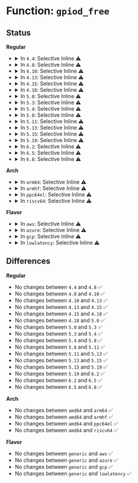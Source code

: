 # Function: <code>gpiod_free</code>

## Status
<b>Regular</b>
<ul>
<li>
<details>
<summary>In <code>4.4</code>: Selective Inline ⚠️</summary>

```c
void gpiod_free(struct gpio_desc *desc);
```

**Collision:** Unique Global

**Inline:** Selective

**Transformation:** False

**Instances:**

```
In drivers/gpio/gpiolib.c (ffffffff81426d80)
Location: drivers/gpio/gpiolib.c:1002
Inline: True
Direct callers:
  - drivers/gpio/gpiolib.c:gpiod_get_index
  - drivers/gpio/gpiolib.c:gpiod_put_array
  - drivers/gpio/gpiolib-legacy.c:gpio_free_array
  - drivers/gpio/gpiolib-legacy.c:gpio_request_one
  - drivers/gpio/gpiolib-legacy.c:gpio_request_one
  - drivers/gpio/gpiolib-legacy.c:gpio_request_array
  - drivers/gpio/gpiolib-sysfs.c:unexport_store
  - drivers/gpio/gpiolib-sysfs.c:export_store
  - drivers/gpio/gpiolib-sysfs.c:gpiochip_sysfs_unregister
```
**Symbols:**

```
ffffffff81426d80-ffffffff81426daf: gpiod_free (STB_GLOBAL)
```
</details>
</li>
<li>
<details>
<summary>In <code>4.8</code>: Selective Inline ⚠️</summary>

```c
void gpiod_free(struct gpio_desc *desc);
```

**Collision:** Unique Global

**Inline:** Selective

**Transformation:** False

**Instances:**

```
In drivers/gpio/gpiolib.c (ffffffff81471150)
Location: drivers/gpio/gpiolib.c:1954
Inline: True
Direct callers:
  - drivers/gpio/gpiolib.c:gpiod_put_array
  - drivers/gpio/gpiolib.c:gpiod_get_index
  - drivers/gpio/gpiolib.c:gpio_ioctl
  - drivers/gpio/gpiolib.c:lineevent_release
  - drivers/gpio/gpiolib.c:linehandle_create
  - drivers/gpio/gpiolib.c:linehandle_release
  - drivers/gpio/gpiolib-legacy.c:gpio_free_array
  - drivers/gpio/gpiolib-legacy.c:gpio_request_array
  - drivers/gpio/gpiolib-legacy.c:gpio_request_one
  - drivers/gpio/gpiolib-legacy.c:gpio_request_one
  - drivers/gpio/gpiolib-sysfs.c:gpiochip_sysfs_unregister
  - drivers/gpio/gpiolib-sysfs.c:unexport_store
  - drivers/gpio/gpiolib-sysfs.c:export_store
```
**Symbols:**

```
ffffffff81471150-ffffffff81471194: gpiod_free (STB_GLOBAL)
```
</details>
</li>
<li>
<details>
<summary>In <code>4.10</code>: Selective Inline ⚠️</summary>

```c
void gpiod_free(struct gpio_desc *desc);
```

**Collision:** Unique Global

**Inline:** Selective

**Transformation:** False

**Instances:**

```
In drivers/gpio/gpiolib.c (ffffffff814932c0)
Location: drivers/gpio/gpiolib.c:2141
Inline: True
Direct callers:
  - drivers/gpio/gpiolib.c:gpiod_put_array
  - drivers/gpio/gpiolib.c:gpiod_get_index
  - drivers/gpio/gpiolib.c:gpio_ioctl
  - drivers/gpio/gpiolib.c:lineevent_release
  - drivers/gpio/gpiolib.c:linehandle_create
  - drivers/gpio/gpiolib.c:linehandle_create
  - drivers/gpio/gpiolib.c:linehandle_release
  - drivers/gpio/gpiolib-legacy.c:gpio_free_array
  - drivers/gpio/gpiolib-legacy.c:gpio_request_array
  - drivers/gpio/gpiolib-legacy.c:gpio_request_one
  - drivers/gpio/gpiolib-legacy.c:gpio_request_one
  - drivers/gpio/gpiolib-sysfs.c:gpiochip_sysfs_unregister
  - drivers/gpio/gpiolib-sysfs.c:unexport_store
  - drivers/gpio/gpiolib-sysfs.c:export_store
```
**Symbols:**

```
ffffffff814932c0-ffffffff81493304: gpiod_free (STB_GLOBAL)
```
</details>
</li>
<li>
<details>
<summary>In <code>4.13</code>: Selective Inline ⚠️</summary>

```c
void gpiod_free(struct gpio_desc *desc);
```

**Collision:** Unique Global

**Inline:** Selective

**Transformation:** False

**Instances:**

```
In drivers/gpio/gpiolib.c (ffffffff8149cbd0)
Location: drivers/gpio/gpiolib.c:2142
Inline: True
Direct callers:
  - drivers/gpio/gpiolib.c:gpiod_put_array
  - drivers/gpio/gpiolib.c:fwnode_get_named_gpiod
  - drivers/gpio/gpiolib.c:gpiod_get_index
  - drivers/gpio/gpiolib.c:gpio_ioctl
  - drivers/gpio/gpiolib.c:lineevent_release
  - drivers/gpio/gpiolib.c:linehandle_create
  - drivers/gpio/gpiolib.c:linehandle_create
  - drivers/gpio/gpiolib.c:linehandle_release
  - drivers/gpio/gpiolib-legacy.c:gpio_free_array
  - drivers/gpio/gpiolib-legacy.c:gpio_request_array
  - drivers/gpio/gpiolib-legacy.c:gpio_request_one
  - drivers/gpio/gpiolib-sysfs.c:gpiochip_sysfs_unregister
  - drivers/gpio/gpiolib-sysfs.c:unexport_store
  - drivers/gpio/gpiolib-sysfs.c:export_store
```
**Symbols:**

```
ffffffff8149cbd0-ffffffff8149cc11: gpiod_free (STB_GLOBAL)
```
</details>
</li>
<li>
<details>
<summary>In <code>4.15</code>: Selective Inline ⚠️</summary>

```c
void gpiod_free(struct gpio_desc *desc);
```

**Collision:** Unique Global

**Inline:** Selective

**Transformation:** False

**Instances:**

```
In drivers/gpio/gpiolib.c (ffffffff814db1d0)
Location: drivers/gpio/gpiolib.c:2279
Inline: True
Direct callers:
  - drivers/gpio/gpiolib.c:gpiod_put_array
  - drivers/gpio/gpiolib.c:fwnode_get_named_gpiod
  - drivers/gpio/gpiolib.c:gpiod_get_index
  - drivers/gpio/gpiolib.c:gpio_ioctl
  - drivers/gpio/gpiolib.c:lineevent_release
  - drivers/gpio/gpiolib.c:linehandle_create
  - drivers/gpio/gpiolib.c:linehandle_create
  - drivers/gpio/gpiolib.c:linehandle_release
  - drivers/gpio/gpiolib-legacy.c:gpio_free_array
  - drivers/gpio/gpiolib-legacy.c:gpio_request_array
  - drivers/gpio/gpiolib-legacy.c:gpio_request_one
  - drivers/gpio/gpiolib-sysfs.c:gpiochip_sysfs_unregister
  - drivers/gpio/gpiolib-sysfs.c:unexport_store
  - drivers/gpio/gpiolib-sysfs.c:export_store
```
**Symbols:**

```
ffffffff814db1d0-ffffffff814db211: gpiod_free (STB_GLOBAL)
```
</details>
</li>
<li>
<details>
<summary>In <code>4.18</code>: Selective Inline ⚠️</summary>

```c
void gpiod_free(struct gpio_desc *desc);
```

**Collision:** Unique Global

**Inline:** Selective

**Transformation:** False

**Instances:**

```
In drivers/gpio/gpiolib.c (ffffffff81509420)
Location: drivers/gpio/gpiolib.c:2393
Inline: True
Direct callers:
  - drivers/gpio/gpiolib.c:gpiod_put_array
  - drivers/gpio/gpiolib.c:fwnode_get_named_gpiod
  - drivers/gpio/gpiolib.c:gpiod_get_index
  - drivers/gpio/gpiolib.c:gpio_ioctl
  - drivers/gpio/gpiolib.c:lineevent_release
  - drivers/gpio/gpiolib.c:linehandle_create
  - drivers/gpio/gpiolib.c:linehandle_release
  - drivers/gpio/gpiolib-legacy.c:gpio_free_array
  - drivers/gpio/gpiolib-legacy.c:gpio_request_array
  - drivers/gpio/gpiolib-legacy.c:gpio_request_one
  - drivers/gpio/gpiolib-sysfs.c:gpiochip_sysfs_unregister
  - drivers/gpio/gpiolib-sysfs.c:unexport_store
  - drivers/gpio/gpiolib-sysfs.c:export_store
```
**Symbols:**

```
ffffffff81509420-ffffffff81509463: gpiod_free (STB_GLOBAL)
```
</details>
</li>
<li>
<details>
<summary>In <code>5.0</code>: Selective Inline ⚠️</summary>

```c
void gpiod_free(struct gpio_desc *desc);
```

**Collision:** Unique Global

**Inline:** Selective

**Transformation:** False

**Instances:**

```
In drivers/gpio/gpiolib.c (ffffffff8151ddb0)
Location: drivers/gpio/gpiolib.c:2422
Inline: True
Direct callers:
  - drivers/gpio/gpiolib.c:gpiod_put_array
  - drivers/gpio/gpiolib.c:fwnode_get_named_gpiod
  - drivers/gpio/gpiolib.c:gpiod_get_index
  - drivers/gpio/gpiolib.c:gpio_ioctl
  - drivers/gpio/gpiolib.c:lineevent_release
  - drivers/gpio/gpiolib.c:linehandle_create
  - drivers/gpio/gpiolib.c:linehandle_release
  - drivers/gpio/gpiolib-legacy.c:gpio_free_array
  - drivers/gpio/gpiolib-legacy.c:gpio_request_array
  - drivers/gpio/gpiolib-legacy.c:gpio_request_one
  - drivers/gpio/gpiolib-sysfs.c:gpiochip_sysfs_unregister
  - drivers/gpio/gpiolib-sysfs.c:unexport_store
  - drivers/gpio/gpiolib-sysfs.c:export_store
```
**Symbols:**

```
ffffffff8151ddb0-ffffffff8151ddf3: gpiod_free (STB_GLOBAL)
```
</details>
</li>
<li>
<details>
<summary>In <code>5.3</code>: Selective Inline ⚠️</summary>

```c
void gpiod_free(struct gpio_desc *desc);
```

**Collision:** Unique Global

**Inline:** Selective

**Transformation:** False

**Instances:**

```
In drivers/gpio/gpiolib.c (ffffffff8154bee0)
Location: drivers/gpio/gpiolib.c:2486
Inline: True
Direct callers:
  - drivers/gpio/gpiolib.c:gpiod_put_array
  - drivers/gpio/gpiolib.c:fwnode_get_named_gpiod
  - drivers/gpio/gpiolib.c:gpiod_get_index
  - drivers/gpio/gpiolib.c:gpio_ioctl
  - drivers/gpio/gpiolib.c:lineevent_release
  - drivers/gpio/gpiolib.c:linehandle_create
  - drivers/gpio/gpiolib.c:linehandle_release
  - drivers/gpio/gpiolib-legacy.c:gpio_free_array
  - drivers/gpio/gpiolib-legacy.c:gpio_request_array
  - drivers/gpio/gpiolib-legacy.c:gpio_request_one
  - drivers/gpio/gpiolib-sysfs.c:gpiochip_sysfs_unregister
  - drivers/gpio/gpiolib-sysfs.c:unexport_store
  - drivers/gpio/gpiolib-sysfs.c:export_store
```
**Symbols:**

```
ffffffff8154bee0-ffffffff8154bf23: gpiod_free (STB_GLOBAL)
```
</details>
</li>
<li>
<details>
<summary>In <code>5.4</code>: Selective Inline ⚠️</summary>

```c
void gpiod_free(struct gpio_desc *desc);
```

**Collision:** Unique Global

**Inline:** Selective

**Transformation:** False

**Instances:**

```
In drivers/gpio/gpiolib.c (ffffffff8156d050)
Location: drivers/gpio/gpiolib.c:2818
Inline: True
Direct callers:
  - drivers/gpio/gpiolib.c:gpiod_put_array
  - drivers/gpio/gpiolib.c:fwnode_get_named_gpiod
  - drivers/gpio/gpiolib.c:gpiod_get_index
  - drivers/gpio/gpiolib.c:gpio_ioctl
  - drivers/gpio/gpiolib.c:lineevent_release
  - drivers/gpio/gpiolib.c:linehandle_create
  - drivers/gpio/gpiolib.c:linehandle_release
  - drivers/gpio/gpiolib-legacy.c:gpio_free_array
  - drivers/gpio/gpiolib-legacy.c:gpio_request_array
  - drivers/gpio/gpiolib-legacy.c:gpio_request_one
  - drivers/gpio/gpiolib-sysfs.c:gpiochip_sysfs_unregister
  - drivers/gpio/gpiolib-sysfs.c:unexport_store
  - drivers/gpio/gpiolib-sysfs.c:export_store
```
**Symbols:**

```
ffffffff8156d050-ffffffff8156d093: gpiod_free (STB_GLOBAL)
```
</details>
</li>
<li>
<details>
<summary>In <code>5.8</code>: Selective Inline ⚠️</summary>

```c
void gpiod_free(struct gpio_desc *desc);
```

**Collision:** Unique Global

**Inline:** Selective

**Transformation:** False

**Instances:**

```
In drivers/gpio/gpiolib.c (ffffffff8160f5e6)
Location: drivers/gpio/gpiolib.c:3194
Inline: True
Inline callers:
  - drivers/gpio/gpiolib.c:gpiod_put_array
  - drivers/gpio/gpiolib.c:gpiod_put_array
  - drivers/gpio/gpiolib.c:fwnode_get_named_gpiod
  - drivers/gpio/gpiolib.c:fwnode_get_named_gpiod
  - drivers/gpio/gpiolib.c:gpiod_get_index
  - drivers/gpio/gpiolib.c:gpiod_get_index
  - drivers/gpio/gpiolib.c:lineevent_create
  - drivers/gpio/gpiolib.c:lineevent_create
  - drivers/gpio/gpiolib.c:lineevent_release
  - drivers/gpio/gpiolib.c:lineevent_release
  - drivers/gpio/gpiolib.c:linehandle_create
  - drivers/gpio/gpiolib.c:linehandle_create
  - drivers/gpio/gpiolib.c:linehandle_release
  - drivers/gpio/gpiolib.c:linehandle_release
Direct callers:
  - drivers/gpio/gpiolib-legacy.c:gpio_free_array
  - drivers/gpio/gpiolib-legacy.c:gpio_request_array
  - drivers/gpio/gpiolib-legacy.c:gpio_request_one
  - drivers/gpio/gpiolib-sysfs.c:gpiochip_sysfs_unregister
  - drivers/gpio/gpiolib-sysfs.c:unexport_store
  - drivers/gpio/gpiolib-sysfs.c:export_store
```
**Symbols:**

```
ffffffff81612070-ffffffff816120b9: gpiod_free (STB_GLOBAL)
```
</details>
</li>
<li>
<details>
<summary>In <code>5.11</code>: Selective Inline ⚠️</summary>

```c
void gpiod_free(struct gpio_desc *desc);
```

**Collision:** Unique Global

**Inline:** Selective

**Transformation:** False

**Instances:**

```
In drivers/gpio/gpiolib.c (ffffffff81636046)
Location: drivers/gpio/gpiolib.c:2003
Inline: True
Inline callers:
  - drivers/gpio/gpiolib.c:gpiod_put_array
  - drivers/gpio/gpiolib.c:gpiod_put_array
  - drivers/gpio/gpiolib.c:fwnode_get_named_gpiod
  - drivers/gpio/gpiolib.c:fwnode_get_named_gpiod
  - drivers/gpio/gpiolib.c:gpiod_get_index
  - drivers/gpio/gpiolib.c:gpiod_get_index
Direct callers:
  - drivers/gpio/gpiolib-legacy.c:gpio_free_array
  - drivers/gpio/gpiolib-legacy.c:gpio_request_array
  - drivers/gpio/gpiolib-legacy.c:gpio_request_one
  - drivers/gpio/gpiolib-cdev.c:linereq_free
  - drivers/gpio/gpiolib-sysfs.c:gpiochip_sysfs_unregister
  - drivers/gpio/gpiolib-sysfs.c:unexport_store
  - drivers/gpio/gpiolib-sysfs.c:export_store
```
**Symbols:**

```
ffffffff816370a0-ffffffff816370e9: gpiod_free (STB_GLOBAL)
```
</details>
</li>
<li>
<details>
<summary>In <code>5.13</code>: Selective Inline ⚠️</summary>

```c
void gpiod_free(struct gpio_desc *desc);
```

**Collision:** Unique Global

**Inline:** Selective

**Transformation:** False

**Instances:**

```
In drivers/gpio/gpiolib.c (ffffffff816197a6)
Location: drivers/gpio/gpiolib.c:1980
Inline: True
Inline callers:
  - drivers/gpio/gpiolib.c:gpiod_put_array
  - drivers/gpio/gpiolib.c:gpiod_put_array
  - drivers/gpio/gpiolib.c:fwnode_get_named_gpiod
  - drivers/gpio/gpiolib.c:fwnode_get_named_gpiod
  - drivers/gpio/gpiolib.c:gpiod_get_index
  - drivers/gpio/gpiolib.c:gpiod_get_index
Direct callers:
  - drivers/gpio/gpiolib-legacy.c:gpio_free_array
  - drivers/gpio/gpiolib-legacy.c:gpio_request_array
  - drivers/gpio/gpiolib-legacy.c:gpio_request_one
  - drivers/gpio/gpiolib-cdev.c:linereq_free
  - drivers/gpio/gpiolib-sysfs.c:gpiochip_sysfs_unregister
  - drivers/gpio/gpiolib-sysfs.c:unexport_store
  - drivers/gpio/gpiolib-sysfs.c:export_store
```
**Symbols:**

```
ffffffff8161a9c0-ffffffff8161aa09: gpiod_free (STB_GLOBAL)
```
</details>
</li>
<li>
<details>
<summary>In <code>5.15</code>: Selective Inline ⚠️</summary>

```c
void gpiod_free(struct gpio_desc *desc);
```

**Collision:** Unique Global

**Inline:** Selective

**Transformation:** False

**Instances:**

```
In drivers/gpio/gpiolib.c (ffffffff81688bc6)
Location: drivers/gpio/gpiolib.c:2002
Inline: True
Inline callers:
  - drivers/gpio/gpiolib.c:gpiod_put_array
  - drivers/gpio/gpiolib.c:gpiod_put_array
  - drivers/gpio/gpiolib.c:fwnode_get_named_gpiod
  - drivers/gpio/gpiolib.c:fwnode_get_named_gpiod
  - drivers/gpio/gpiolib.c:gpiod_get_index
  - drivers/gpio/gpiolib.c:gpiod_get_index
Direct callers:
  - drivers/gpio/gpiolib-legacy.c:gpio_free_array
  - drivers/gpio/gpiolib-legacy.c:gpio_request_array
  - drivers/gpio/gpiolib-legacy.c:gpio_request_one
  - drivers/gpio/gpiolib-cdev.c:linereq_free
  - drivers/gpio/gpiolib-sysfs.c:gpiochip_sysfs_unregister
  - drivers/gpio/gpiolib-sysfs.c:unexport_store
  - drivers/gpio/gpiolib-sysfs.c:export_store
```
**Symbols:**

```
ffffffff81689e00-ffffffff81689e49: gpiod_free (STB_GLOBAL)
```
</details>
</li>
<li>
<details>
<summary>In <code>5.19</code>: Selective Inline ⚠️</summary>

```c
void gpiod_free(struct gpio_desc *desc);
```

**Collision:** Unique Global

**Inline:** Selective

**Transformation:** False

**Instances:**

```
In drivers/gpio/gpiolib.c (ffffffff817a5396)
Location: drivers/gpio/gpiolib.c:2063
Inline: True
Inline callers:
  - drivers/gpio/gpiolib.c:gpiod_put_array
  - drivers/gpio/gpiolib.c:gpiod_put_array
  - drivers/gpio/gpiolib.c:fwnode_get_named_gpiod
  - drivers/gpio/gpiolib.c:fwnode_get_named_gpiod
  - drivers/gpio/gpiolib.c:gpiod_get_index
  - drivers/gpio/gpiolib.c:gpiod_get_index
Direct callers:
  - drivers/gpio/gpiolib-legacy.c:gpio_free_array
  - drivers/gpio/gpiolib-legacy.c:gpio_request_array
  - drivers/gpio/gpiolib-legacy.c:gpio_request_one
  - drivers/gpio/gpiolib-cdev.c:lineevent_free
  - drivers/gpio/gpiolib-cdev.c:linereq_free
  - drivers/gpio/gpiolib-cdev.c:linehandle_create
  - drivers/gpio/gpiolib-cdev.c:linehandle_release
  - drivers/gpio/gpiolib-sysfs.c:gpiochip_sysfs_unregister
  - drivers/gpio/gpiolib-sysfs.c:unexport_store
  - drivers/gpio/gpiolib-sysfs.c:export_store
```
**Symbols:**

```
ffffffff817a6e80-ffffffff817a6ee1: gpiod_free (STB_GLOBAL)
```
</details>
</li>
<li>
<details>
<summary>In <code>6.2</code>: Selective Inline ⚠️</summary>

```c
void gpiod_free(struct gpio_desc *desc);
```

**Collision:** Unique Global

**Inline:** Selective

**Transformation:** False

**Instances:**

```
In drivers/gpio/gpiolib.c (ffffffff818bd5f6)
Location: drivers/gpio/gpiolib.c:2133
Inline: True
Inline callers:
  - drivers/gpio/gpiolib.c:gpiod_put_array
  - drivers/gpio/gpiolib.c:gpiod_put_array
  - drivers/gpio/gpiolib.c:gpiod_find_and_request
  - drivers/gpio/gpiolib.c:gpiod_find_and_request
Direct callers:
  - drivers/gpio/gpiolib-legacy.c:gpio_free_array
  - drivers/gpio/gpiolib-legacy.c:gpio_request_array
  - drivers/gpio/gpiolib-legacy.c:gpio_request_one
  - drivers/gpio/gpiolib-cdev.c:lineevent_free
  - drivers/gpio/gpiolib-cdev.c:linereq_free
  - drivers/gpio/gpiolib-cdev.c:linehandle_create
  - drivers/gpio/gpiolib-cdev.c:linehandle_release
  - drivers/gpio/gpiolib-sysfs.c:gpiochip_sysfs_unregister
  - drivers/gpio/gpiolib-sysfs.c:unexport_store
  - drivers/gpio/gpiolib-sysfs.c:export_store
```
**Symbols:**

```
ffffffff818bf360-ffffffff818bf3bd: gpiod_free (STB_GLOBAL)
```
</details>
</li>
<li>
<details>
<summary>In <code>6.5</code>: Selective Inline ⚠️</summary>

```c
void gpiod_free(struct gpio_desc *desc);
```

**Collision:** Unique Global

**Inline:** Selective

**Transformation:** False

**Instances:**

```
In drivers/gpio/gpiolib.c (ffffffff81900276)
Location: drivers/gpio/gpiolib.c:2168
Inline: True
Inline callers:
  - drivers/gpio/gpiolib.c:gpiod_put_array
  - drivers/gpio/gpiolib.c:gpiod_put_array
  - drivers/gpio/gpiolib.c:gpiod_find_and_request
  - drivers/gpio/gpiolib.c:gpiod_find_and_request
Direct callers:
  - drivers/gpio/gpiolib-legacy.c:gpio_free_array
  - drivers/gpio/gpiolib-legacy.c:gpio_request_array
  - drivers/gpio/gpiolib-legacy.c:gpio_request_one
  - drivers/gpio/gpiolib-cdev.c:lineevent_free
  - drivers/gpio/gpiolib-cdev.c:linereq_free
  - drivers/gpio/gpiolib-cdev.c:linehandle_create
  - drivers/gpio/gpiolib-cdev.c:linehandle_release
  - drivers/gpio/gpiolib-sysfs.c:gpiochip_sysfs_unregister
  - drivers/gpio/gpiolib-sysfs.c:unexport_store
  - drivers/gpio/gpiolib-sysfs.c:export_store
```
**Symbols:**

```
ffffffff819023e0-ffffffff81902425: gpiod_free (STB_GLOBAL)
```
</details>
</li>
<li>
<details>
<summary>In <code>6.8</code>: Selective Inline ⚠️</summary>

```c
void gpiod_free(struct gpio_desc *desc);
```

**Collision:** Unique Global

**Inline:** Selective

**Transformation:** False

**Instances:**

```
In drivers/gpio/gpiolib.c (ffffffff81947be6)
Location: drivers/gpio/gpiolib.c:2347
Inline: True
Inline callers:
  - drivers/gpio/gpiolib.c:gpiod_put_array
  - drivers/gpio/gpiolib.c:gpiod_put_array
  - drivers/gpio/gpiolib.c:gpiod_find_and_request
  - drivers/gpio/gpiolib.c:gpiod_find_and_request
Direct callers:
  - drivers/gpio/gpiolib-legacy.c:gpio_free_array
  - drivers/gpio/gpiolib-legacy.c:gpio_request_array
  - drivers/gpio/gpiolib-legacy.c:gpio_request_one
  - drivers/gpio/gpiolib-cdev.c:lineevent_free
  - drivers/gpio/gpiolib-cdev.c:linereq_free
  - drivers/gpio/gpiolib-cdev.c:linehandle_create
  - drivers/gpio/gpiolib-cdev.c:linehandle_release
  - drivers/gpio/gpiolib-sysfs.c:gpiochip_sysfs_unregister
  - drivers/gpio/gpiolib-sysfs.c:unexport_store
  - drivers/gpio/gpiolib-sysfs.c:export_store
```
**Symbols:**

```
ffffffff81949f20-ffffffff81949f6b: gpiod_free (STB_GLOBAL)
```
</details>
</li>
</ul>
<b>Arch</b>
<ul>
<li>
<details>
<summary>In <code>arm64</code>: Selective Inline ⚠️</summary>

```c
void gpiod_free(struct gpio_desc *desc);
```

**Collision:** Unique Global

**Inline:** Selective

**Transformation:** False

**Instances:**

```
In drivers/gpio/gpiolib.c (ffff8000106c2788)
Location: drivers/gpio/gpiolib.c:2818
Inline: True
Direct callers:
  - drivers/gpio/gpiolib.c:gpiod_put_array
  - drivers/gpio/gpiolib.c:fwnode_get_named_gpiod
  - drivers/gpio/gpiolib.c:gpiod_get_index
  - drivers/gpio/gpiolib.c:gpio_ioctl
  - drivers/gpio/gpiolib.c:lineevent_release
  - drivers/gpio/gpiolib.c:linehandle_create
  - drivers/gpio/gpiolib.c:linehandle_release
  - drivers/gpio/gpiolib-legacy.c:gpio_free_array
  - drivers/gpio/gpiolib-legacy.c:gpio_request_array
  - drivers/gpio/gpiolib-legacy.c:gpio_request_one
  - drivers/gpio/gpiolib-sysfs.c:gpiochip_sysfs_unregister
  - drivers/gpio/gpiolib-sysfs.c:unexport_store
  - drivers/gpio/gpiolib-sysfs.c:export_store
```
**Symbols:**

```
ffff8000106c2788-ffff8000106c27ec: gpiod_free (STB_GLOBAL)
```
</details>
</li>
<li>
<details>
<summary>In <code>armhf</code>: Selective Inline ⚠️</summary>

```c
void gpiod_free(struct gpio_desc *desc);
```

**Collision:** Unique Global

**Inline:** Selective

**Transformation:** False

**Instances:**

```
In drivers/gpio/gpiolib.c (c0860da0)
Location: drivers/gpio/gpiolib.c:2818
Inline: True
Direct callers:
  - drivers/gpio/gpiolib.c:gpiod_put_array
  - drivers/gpio/gpiolib.c:gpiod_get_index
  - drivers/gpio/gpiolib.c:gpio_ioctl
  - drivers/gpio/gpiolib.c:lineevent_release
  - drivers/gpio/gpiolib.c:linehandle_create
  - drivers/gpio/gpiolib.c:linehandle_release
  - drivers/gpio/gpiolib-legacy.c:gpio_free_array
  - drivers/gpio/gpiolib-legacy.c:gpio_request_array
  - drivers/gpio/gpiolib-legacy.c:gpio_request_one
  - drivers/gpio/gpiolib-sysfs.c:gpiochip_sysfs_unregister
  - drivers/gpio/gpiolib-sysfs.c:unexport_store
  - drivers/gpio/gpiolib-sysfs.c:export_store
```
**Symbols:**

```
c0860da0-c0860df0: gpiod_free (STB_GLOBAL)
```
</details>
</li>
<li>
<details>
<summary>In <code>ppc64el</code>: Selective Inline ⚠️</summary>

```c
void gpiod_free(struct gpio_desc *desc);
```

**Collision:** Unique Global

**Inline:** Selective

**Transformation:** False

**Instances:**

```
In drivers/gpio/gpiolib.c (c00000000083ed10)
Location: drivers/gpio/gpiolib.c:2818
Inline: True
Direct callers:
  - drivers/gpio/gpiolib.c:gpiod_put_array
  - drivers/gpio/gpiolib.c:gpiod_get_index
  - drivers/gpio/gpiolib.c:gpio_ioctl
  - drivers/gpio/gpiolib.c:lineevent_release
  - drivers/gpio/gpiolib.c:linehandle_create
  - drivers/gpio/gpiolib.c:linehandle_release
  - drivers/gpio/gpiolib-legacy.c:gpio_free_array
  - drivers/gpio/gpiolib-legacy.c:gpio_request_array
  - drivers/gpio/gpiolib-legacy.c:gpio_request_one
  - drivers/gpio/gpiolib-sysfs.c:gpiochip_sysfs_unregister
  - drivers/gpio/gpiolib-sysfs.c:unexport_store
  - drivers/gpio/gpiolib-sysfs.c:export_store
```
**Symbols:**

```
c00000000083ed10-c00000000083eda4: gpiod_free (STB_GLOBAL)
```
</details>
</li>
<li>
<details>
<summary>In <code>riscv64</code>: Selective Inline ⚠️</summary>

```c
void gpiod_free(struct gpio_desc *desc);
```

**Collision:** Unique Global

**Inline:** Selective

**Transformation:** False

**Instances:**

```
In drivers/gpio/gpiolib.c (ffffffe0004a78c0)
Location: drivers/gpio/gpiolib.c:2818
Inline: True
Direct callers:
  - drivers/gpio/gpiolib.c:gpiod_put_array
  - drivers/gpio/gpiolib.c:gpiod_get_index
  - drivers/gpio/gpiolib.c:gpio_ioctl
  - drivers/gpio/gpiolib.c:lineevent_release
  - drivers/gpio/gpiolib.c:linehandle_create
  - drivers/gpio/gpiolib.c:linehandle_release
  - drivers/gpio/gpiolib-legacy.c:gpio_free_array
  - drivers/gpio/gpiolib-legacy.c:gpio_request_array
  - drivers/gpio/gpiolib-legacy.c:gpio_request_one
  - drivers/gpio/gpiolib-sysfs.c:gpiochip_sysfs_unregister
  - drivers/gpio/gpiolib-sysfs.c:unexport_store
  - drivers/gpio/gpiolib-sysfs.c:export_store
```
**Symbols:**

```
ffffffe0004a78c0-ffffffe0004a7916: gpiod_free (STB_GLOBAL)
```
</details>
</li>
</ul>
<b>Flavor</b>
<ul>
<li>
<details>
<summary>In <code>aws</code>: Selective Inline ⚠️</summary>

```c
void gpiod_free(struct gpio_desc *desc);
```

**Collision:** Unique Global

**Inline:** Selective

**Transformation:** False

**Instances:**

```
In drivers/gpio/gpiolib.c (ffffffff81562810)
Location: drivers/gpio/gpiolib.c:2818
Inline: True
Direct callers:
  - drivers/gpio/gpiolib.c:gpiod_put_array
  - drivers/gpio/gpiolib.c:fwnode_get_named_gpiod
  - drivers/gpio/gpiolib.c:gpiod_get_index
  - drivers/gpio/gpiolib.c:gpio_ioctl
  - drivers/gpio/gpiolib.c:lineevent_release
  - drivers/gpio/gpiolib.c:linehandle_create
  - drivers/gpio/gpiolib.c:linehandle_release
  - drivers/gpio/gpiolib-legacy.c:gpio_free_array
  - drivers/gpio/gpiolib-legacy.c:gpio_request_array
  - drivers/gpio/gpiolib-legacy.c:gpio_request_one
  - drivers/gpio/gpiolib-sysfs.c:gpiochip_sysfs_unregister
  - drivers/gpio/gpiolib-sysfs.c:unexport_store
  - drivers/gpio/gpiolib-sysfs.c:export_store
```
**Symbols:**

```
ffffffff81562810-ffffffff81562853: gpiod_free (STB_GLOBAL)
```
</details>
</li>
<li>
<details>
<summary>In <code>azure</code>: Selective Inline ⚠️</summary>

```c
void gpiod_free(struct gpio_desc *desc);
```

**Collision:** Unique Global

**Inline:** Selective

**Transformation:** False

**Instances:**

```
In drivers/gpio/gpiolib.c (ffffffff81553660)
Location: drivers/gpio/gpiolib.c:2818
Inline: True
Direct callers:
  - drivers/gpio/gpiolib.c:gpiod_put_array
  - drivers/gpio/gpiolib.c:fwnode_get_named_gpiod
  - drivers/gpio/gpiolib.c:gpiod_get_index
  - drivers/gpio/gpiolib.c:gpio_ioctl
  - drivers/gpio/gpiolib.c:lineevent_release
  - drivers/gpio/gpiolib.c:linehandle_create
  - drivers/gpio/gpiolib.c:linehandle_release
  - drivers/gpio/gpiolib-legacy.c:gpio_free_array
  - drivers/gpio/gpiolib-legacy.c:gpio_request_array
  - drivers/gpio/gpiolib-legacy.c:gpio_request_one
  - drivers/gpio/gpiolib-sysfs.c:gpiochip_sysfs_unregister
  - drivers/gpio/gpiolib-sysfs.c:unexport_store
  - drivers/gpio/gpiolib-sysfs.c:export_store
```
**Symbols:**

```
ffffffff81553660-ffffffff815536a3: gpiod_free (STB_GLOBAL)
```
</details>
</li>
<li>
<details>
<summary>In <code>gcp</code>: Selective Inline ⚠️</summary>

```c
void gpiod_free(struct gpio_desc *desc);
```

**Collision:** Unique Global

**Inline:** Selective

**Transformation:** False

**Instances:**

```
In drivers/gpio/gpiolib.c (ffffffff81561380)
Location: drivers/gpio/gpiolib.c:2818
Inline: True
Direct callers:
  - drivers/gpio/gpiolib.c:gpiod_put_array
  - drivers/gpio/gpiolib.c:fwnode_get_named_gpiod
  - drivers/gpio/gpiolib.c:gpiod_get_index
  - drivers/gpio/gpiolib.c:gpio_ioctl
  - drivers/gpio/gpiolib.c:lineevent_release
  - drivers/gpio/gpiolib.c:linehandle_create
  - drivers/gpio/gpiolib.c:linehandle_release
  - drivers/gpio/gpiolib-legacy.c:gpio_free_array
  - drivers/gpio/gpiolib-legacy.c:gpio_request_array
  - drivers/gpio/gpiolib-legacy.c:gpio_request_one
  - drivers/gpio/gpiolib-sysfs.c:gpiochip_sysfs_unregister
  - drivers/gpio/gpiolib-sysfs.c:unexport_store
  - drivers/gpio/gpiolib-sysfs.c:export_store
```
**Symbols:**

```
ffffffff81561380-ffffffff815613c3: gpiod_free (STB_GLOBAL)
```
</details>
</li>
<li>
<details>
<summary>In <code>lowlatency</code>: Selective Inline ⚠️</summary>

```c
void gpiod_free(struct gpio_desc *desc);
```

**Collision:** Unique Global

**Inline:** Selective

**Transformation:** False

**Instances:**

```
In drivers/gpio/gpiolib.c (ffffffff8157b270)
Location: drivers/gpio/gpiolib.c:2818
Inline: True
Direct callers:
  - drivers/gpio/gpiolib.c:gpiod_put_array
  - drivers/gpio/gpiolib.c:fwnode_get_named_gpiod
  - drivers/gpio/gpiolib.c:gpiod_get_index
  - drivers/gpio/gpiolib.c:gpio_ioctl
  - drivers/gpio/gpiolib.c:lineevent_release
  - drivers/gpio/gpiolib.c:linehandle_create
  - drivers/gpio/gpiolib.c:linehandle_release
  - drivers/gpio/gpiolib-legacy.c:gpio_free_array
  - drivers/gpio/gpiolib-legacy.c:gpio_request_array
  - drivers/gpio/gpiolib-legacy.c:gpio_request_one
  - drivers/gpio/gpiolib-sysfs.c:gpiochip_sysfs_unregister
  - drivers/gpio/gpiolib-sysfs.c:unexport_store
  - drivers/gpio/gpiolib-sysfs.c:export_store
```
**Symbols:**

```
ffffffff8157b270-ffffffff8157b2b3: gpiod_free (STB_GLOBAL)
```
</details>
</li>
</ul>

## Differences
<b>Regular</b>
<ul>
<li>
No changes between <code>4.4</code> and <code>4.8</code> ✅
</li>
<li>
No changes between <code>4.8</code> and <code>4.10</code> ✅
</li>
<li>
No changes between <code>4.10</code> and <code>4.13</code> ✅
</li>
<li>
No changes between <code>4.13</code> and <code>4.15</code> ✅
</li>
<li>
No changes between <code>4.15</code> and <code>4.18</code> ✅
</li>
<li>
No changes between <code>4.18</code> and <code>5.0</code> ✅
</li>
<li>
No changes between <code>5.0</code> and <code>5.3</code> ✅
</li>
<li>
No changes between <code>5.3</code> and <code>5.4</code> ✅
</li>
<li>
No changes between <code>5.4</code> and <code>5.8</code> ✅
</li>
<li>
No changes between <code>5.8</code> and <code>5.11</code> ✅
</li>
<li>
No changes between <code>5.11</code> and <code>5.13</code> ✅
</li>
<li>
No changes between <code>5.13</code> and <code>5.15</code> ✅
</li>
<li>
No changes between <code>5.15</code> and <code>5.19</code> ✅
</li>
<li>
No changes between <code>5.19</code> and <code>6.2</code> ✅
</li>
<li>
No changes between <code>6.2</code> and <code>6.5</code> ✅
</li>
<li>
No changes between <code>6.5</code> and <code>6.8</code> ✅
</li>
</ul>
<b>Arch</b>
<ul>
<li>
No changes between <code>amd64</code> and <code>arm64</code> ✅
</li>
<li>
No changes between <code>amd64</code> and <code>armhf</code> ✅
</li>
<li>
No changes between <code>amd64</code> and <code>ppc64el</code> ✅
</li>
<li>
No changes between <code>amd64</code> and <code>riscv64</code> ✅
</li>
</ul>
<b>Flavor</b>
<ul>
<li>
No changes between <code>generic</code> and <code>aws</code> ✅
</li>
<li>
No changes between <code>generic</code> and <code>azure</code> ✅
</li>
<li>
No changes between <code>generic</code> and <code>gcp</code> ✅
</li>
<li>
No changes between <code>generic</code> and <code>lowlatency</code> ✅
</li>
</ul>
